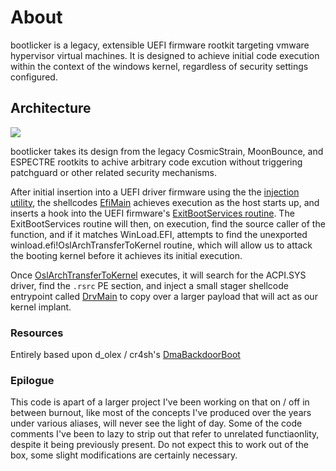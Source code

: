 # About

bootlicker is a legacy, extensible UEFI firmware rootkit targeting vmware hypervisor virtual machines. It is designed to achieve initial code execution within the context of the windows kernel, regardless of security settings configured.

## Architecture

![](https://i.imgur.com/ONRLJZe.png)

bootlicker takes its design from the legacy CosmicStrain, MoonBounce, and ESPECTRE rootkits to achive arbitrary code excution without triggering patchguard or other related security mechanisms.

After initial insertion into a UEFI driver firmware using the the [injection utility](scripts/inject.py), the shellcodes [EfiMain](bootkit/EfiMain.c) achieves execution as the host starts up, and inserts a hook into the UEFI firmware's [ExitBootServices routine](bootkit/ExitBootServices.c). The ExitBootServices routine will then, on execution, find the source caller of the function, and if it matches WinLoad.EFI, attempts to find the unexported winload.efi!OslArchTransferToKernel routine, which will allow us to attack the booting kernel before it achieves its initial execution.

Once [OslArchTransferToKernel](bootkit/OslArchTransferToKernel.c) executes, it will search for the ACPI.SYS driver, find the `.rsrc` PE section, and inject a small stager shellcode entrypoint called [DrvMain](bootkit/DrvMain.c) to copy over a larger payload that will act as our kernel implant.

### Resources

Entirely based upon d_olex / cr4sh's [DmaBackdoorBoot](https://github.com/Cr4sh/s6_pcie_microblaze/tree/master/python/payloads/DmaBackdoorBoot)

### Epilogue

This code is apart of a larger project I've been working on that on / off in between burnout, like most of the concepts I've produced over the years under various aliases, will never see the light of day. Some of the code comments I've been to lazy to strip out that refer to unrelated functiaonlity, despite it being previously present. Do not expect this to work out of the box, some slight modifications are certainly necessary. 
